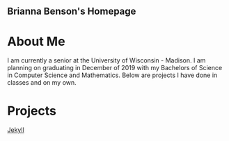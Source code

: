## Brianna Benson's Homepage

# About Me

I am currently a senior at the University of Wisconsin - Madison.  I am planning on graduating in December of 2019 with my Bachelors of Science in Computer Science and Mathematics.  Below are projects I have done in classes and on my own.

# Projects

[Jekyll](https://jekyllrb.com/)
